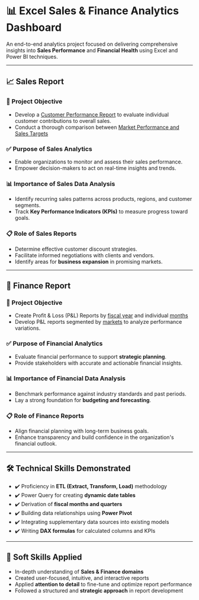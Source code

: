 # 📊 Excel Sales & Finance Analytics Dashboard

An end-to-end analytics project focused on delivering comprehensive insights into **Sales Performance** and **Financial Health** using Excel and Power BI techniques.

---

## 📈 Sales Report

### 🎯 Project Objective
- Develop a [Customer Performance Report](https://github.com/Varshitha123akkala/Excel-Sales-Analytics-View/blob/main/Customer%20Performance%20Report.pdf) to evaluate individual customer contributions to overall sales.
- Conduct a thorough comparison between [Market Performance and Sales Targets](https://github.com/Varshitha123akkala/Excel-Sales-Analytics-View/blob/main/Market%20Performance%20vs%20Target%20Report.pdf)

### ✅ Purpose of Sales Analytics
- Enable organizations to monitor and assess their sales performance.
- Empower decision-makers to act on real-time insights and trends.

### 📊 Importance of Sales Data Analysis
- Identify recurring sales patterns across products, regions, and customer segments.
- Track **Key Performance Indicators (KPIs)** to measure progress toward goals.

### 📋 Role of Sales Reports
- Determine effective customer discount strategies.
- Facilitate informed negotiations with clients and vendors.
- Identify areas for **business expansion** in promising markets.

---

## 💼 Finance Report

### 🎯 Project Objective
- Create Profit & Loss (P&L) Reports by [fiscal year](https://github.com/Varshitha123akkala/Excel-Sales-Analytics-View/blob/main/P%26L%20Statement%20by%20Fiscal%20Year.pdf) and individual [months](https://github.com/Varshitha123akkala/Excel-Sales-Analytics-View/blob/main/P%26L%20Statement%20by%20Months.pdf)
- Develop P&L reports segmented by [markets](https://github.com/Varshitha123akkala/Excel-Sales-Analytics-View/blob/main/P%26L%20Statement%20by%20Markets.pdf) to analyze performance variations.

### ✅ Purpose of Financial Analytics
- Evaluate financial performance to support **strategic planning**.
- Provide stakeholders with accurate and actionable financial insights.

### 📊 Importance of Financial Data Analysis
- Benchmark performance against industry standards and past periods.
- Lay a strong foundation for **budgeting and forecasting**.

### 📋 Role of Finance Reports
- Align financial planning with long-term business goals.
- Enhance transparency and build confidence in the organization's financial outlook.

---

## 🛠 Technical Skills Demonstrated
- ✔️ Proficiency in **ETL (Extract, Transform, Load)** methodology
- ✔️ Power Query for creating **dynamic date tables**
- ✔️ Derivation of **fiscal months and quarters**
- ✔️ Building data relationships using **Power Pivot**
- ✔️ Integrating supplementary data sources into existing models
- ✔️ Writing **DAX formulas** for calculated columns and KPIs

---

## 🤝 Soft Skills Applied
- In-depth understanding of **Sales & Finance domains**
- Created user-focused, intuitive, and interactive reports
- Applied **attention to detail** to fine-tune and optimize report performance
- Followed a structured and **strategic approach** in report development



